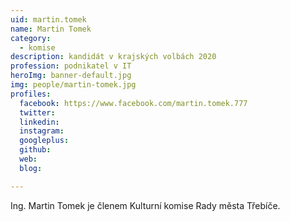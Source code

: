 ```yaml
---
uid: martin.tomek
name: Martin Tomek
category:
  - komise
description: kandidát v krajských volbách 2020
profession: podnikatel v IT
heroImg: banner-default.jpg
img: people/martin-tomek.jpg
profiles:
  facebook: https://www.facebook.com/martin.tomek.777
  twitter:
  linkedin:
  instagram:
  googleplus:
  github:
  web:
  blog:

---
```


Ing. Martin Tomek je členem Kulturní komise Rady města Třebíče.
